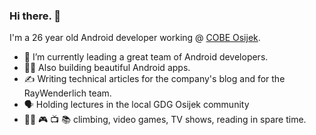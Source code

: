 ### Hi there. 👋 

I'm a 26 year old Android developer working @ <a href="https://cobeisfresh.com">COBE Osijek</a>.




- 🤝 I’m currently leading a great team of Android developers.
- 👨‍💻 Also building beautiful Android apps.
- ✍️ Writing technical articles for the company's blog and for the RayWenderlich team.
- 🗣️ Holding lectures in the local GDG Osijek community
- 🧗‍♂️ 🎮 📺 📚 climbing, video games, TV shows, reading in spare time. 



<!--
**LukaKordic/lukakordic** is a ✨ _special_ ✨ repository because its `README.md` (this file) appears on your GitHub profile.

Here are some ideas to get you started:

- 💻 I’m currently working on ...
- 🌱 I’m currently learning ...
- 👯 I’m looking to collaborate on ...
- 🤔 I’m looking for help with ...
- 💬 Ask me about ...
- 📫 How to reach me: ...
- 😄 Pronouns: ...
- ⚡ Fun fact: ...
-->
